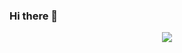 ### Hi there 👋
<p align="center">
  <a href="https://skillicons.dev">
    <img src="https://skillicons.dev/icons?i=git,php,bash,postgres,vscode&theme=light " />
  </a>
</p>
<!--
**AndresSantanaDev/AndresSantanaDev** is a ✨ _special_ ✨ repository because its `README.md` (this file) appears on your GitHub profile.


-->
